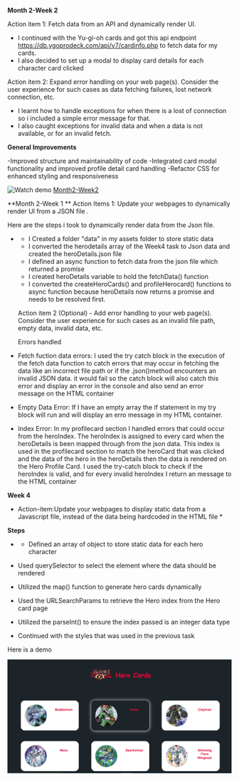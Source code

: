 **Month 2-Week 2**

Action item 1: Fetch data from an API and dynamically render UI.

- I continued with the Yu-gi-oh cards and got this api endpoint https://db.ygoprodeck.com/api/v7/cardinfo.php to fetch data for my cards.
- I also decided to set up a modal to display card details for each character card clicked

Action item 2: Expand error handling on your web page(s). Consider the user experience for such cases as data fetching failures, lost network connection, etc.

- I learnt how to handle exceptions for when there is a lost of connection so i included a simple error message for that.
- I also caught exceptions for invalid data and when a data is not available, or for an invalid fetch.

**General Improvements**

-Improved structure and maintainability of code
-Integrated card modal functionality and improved profile detail card handling
-Refactor CSS for enhanced styling and responsiveness


![Watch demo](./Assignments/assets/media/demoM2W2.gif)
[Month2-Week2](https://github.com/VictorOkpare/Technest-project/tree/main/Assignments/Month2-Week2)





**Month 2-Week 1 **
 Action Items 1: Update your webpages to dynamically render UI from a JSON file .

 Here are the steps i took to dynamically render data from the Json file.

* - I Created a folder "data" in my assets folder to store static data
  - I converted the herodetails array of the Week4 task to  Json data and created the heroDetails.json file
  - I defined an async function to fetch data from the json file which returned a promise
  - I created heroDetails variable to hold the fetchData() function
  - I converted the createHeroCards() and profileHerocard() functions to async function because heroDetails  now returns a promise and needs to be resolved first.


  Action item 2 (Optional) - Add error handling to your web page(s). Consider the user experience for such cases as an invalid file path, empty data, invalid data, etc.

  Errors handled

- Fetch fuction data errors: I used the try catch block in the execution of the fetch data function to catch errors that may occur in fetching the data like an incorrect file path or if the .json()method encounters an invalid JSON data. it would fail so the catch block will also catch this error and display an error in the console and also send an error message on the HTML container

- Empty Data Error: If I have an empty array the if statement in my try block will run and will display an erro message in my HTML container.

- Index Error: In my profilecard section I handled errors that could occur from the heroIndex. The heroIndex is assigned to every card when the heroDetails is been mapped through from the json data. This index is used in the profilecard section to match the heroCard that was clicked and the data of the hero in the heroDetails then the data is rendered on the Hero Profile Card. I used the try-catch block to check if the heroIndex is valid, and for every invalid heroIndex I return an message to the HTML container





**Week 4**

* Action-item:Update your webpages to display static data from a Javascript file, instead of the data being hardcoded in the HTML file *

**Steps**
* - Defined an array of object to store static data for each hero character

- Used querySelector to select the element where the data should be rendered

- Utilized the map() function to generate hero cards dynamically

- Used the URLSearchParams to retrieve the Hero index from the Hero card page

- Utilized the parseInt() to ensure the index passed is an integer data type

- Continued with the styles that was used in the previous task


Here is a demo

![Screenshot of charactercard](./Assignments/assets/images/Screenshot4.png)




